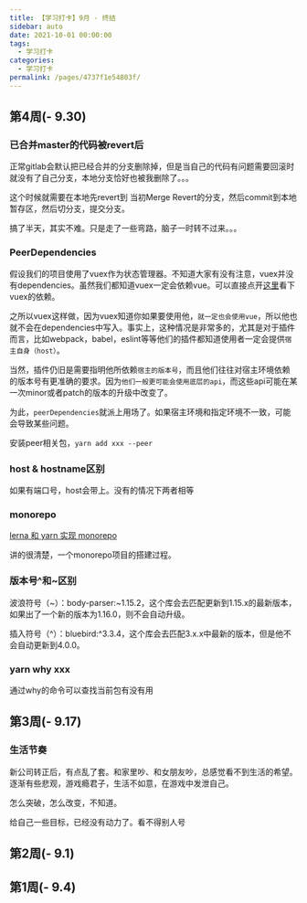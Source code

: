 ```yaml
---
title: 【学习打卡】9月 - 终结
sidebar: auto
date: 2021-10-01 00:00:00
tags: 
  - 学习打卡
categories: 
  - 学习打卡
permalink: /pages/4737f1e54803f/
---
```


> 

<!-- more -->

<!-- ## 考虑到维护问题，转战语雀了
[崽崽的语雀主页](https://www.yuque.com/alexwjj)  技术分享还在掘金，然后一些日常都在语雀更新啦！！！！ -->

## 第4周(- 9.30) 

### 已合并master的代码被revert后

正常gitlab会默认把已经合并的分支删除掉，但是当自己的代码有问题需要回滚时就没有了自己分支，本地分支恰好也被我删除了。。。

这个时候就需要在本地先revert到 当初Merge Revert的分支，然后commit到本地暂存区，然后切分支，提交分支。

搞了半天，其实不难。只是走了一些弯路，脑子一时转不过来。。。


### PeerDependencies

假设我们的项目使用了vuex作为状态管理器。不知道大家有没有注意，vuex并没有dependencies。虽然我们都知道vuex一定会依赖vue。可以直接点开[这里](https://github.com/vuejs/vuex/blob/dev/package.json)看下vuex的依赖。

之所以vuex这样做，因为vuex知道你如果要使用他，`就一定也会使用vue`，所以他也就不会在dependencies中写入。事实上，这种情况是非常多的，尤其是对于插件而言，比如webpack，babel，eslint等等他们的插件都知道使用者一定会提供`宿主自身（host）`。

当然，插件仍旧是需要指明他所依赖`宿主的版本号`，而且他们往往对宿主环境依赖的版本号有更准确的要求。因为`他们一般更可能会使用底层的api`，而这些api可能在某一次minor或者patch的版本的升级中改变了。

为此，`peerDependencies`就派上用场了。如果宿主环境和指定环境不一致，可能会导致某些问题。

安装peer相关包，`yarn add xxx --peer`

### host & hostname区别
如果有端口号，host会带上。没有的情况下两者相等

### monorepo
[lerna 和 yarn 实现 monorepo](https://juejin.cn/post/6855129007185362952)

讲的很清楚，一个monorepo项目的搭建过程。

### 版本号^和~区别
波浪符号（~）：body-parser:~1.15.2，这个库会去匹配更新到1.15.x的最新版本，如果出了一个新的版本为1.16.0，则不会自动升级。

插入符号（^）：bluebird:^3.3.4，这个库会去匹配3.x.x中最新的版本，但是他不会自动更新到4.0.0。

### yarn why xxx
通过why的命令可以查找当前包有没有用

## 第3周(- 9.17) 

### 生活节奏
新公司转正后，有点乱了套。和家里吵、和女朋友吵，总感觉看不到生活的希望。逐渐有些悲观，游戏瘾君子，生活不如意，在游戏中发泄自己。

怎么突破，怎么改变，不知道。

给自己一些目标，已经没有动力了。看不得别人号

## 第2周(- 9.1) 

## 第1周(- 9.4) 
